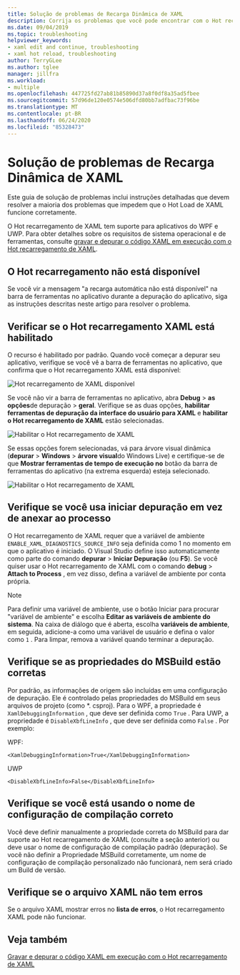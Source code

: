 ```yaml
---
title: Solução de problemas de Recarga Dinâmica de XAML
description: Corrija os problemas que você pode encontrar com o Hot recarregamento de XAML.
ms.date: 09/04/2019
ms.topic: troubleshooting
helpviewer_keywords:
- xaml edit and continue, troubleshooting
- xaml hot reload, troubleshooting
author: TerryGLee
ms.author: tglee
manager: jillfra
ms.workload:
- multiple
ms.openlocfilehash: 447725fd27ab81b85890d37a8f0df8a35ad5fbee
ms.sourcegitcommit: 57d96de120e0574e506dfd80bb7adfbac73f96be
ms.translationtype: MT
ms.contentlocale: pt-BR
ms.lasthandoff: 06/24/2020
ms.locfileid: "85328473"
---
```

# <a name="troubleshooting-xaml-hot-reload"></a>Solução de problemas de Recarga Dinâmica de XAML

Este guia de solução de problemas inclui instruções detalhadas que devem resolver a maioria dos problemas que impedem que o Hot Load de XAML funcione corretamente.

O Hot recarregamento de XAML tem suporte para aplicativos do WPF e UWP. Para obter detalhes sobre os requisitos de sistema operacional e de ferramentas, consulte [gravar e depurar o código XAML em execução com o Hot recarregamento de XAML](xaml-hot-reload.md).

## <a name="hot-reload-is-not-available"></a>O Hot recarregamento não está disponível

Se você vir a mensagem "a recarga automática não está disponível" na barra de ferramentas no aplicativo durante a depuração do aplicativo, siga as instruções descritas neste artigo para resolver o problema.

## <a name="verify-that-xaml-hot-reload-is-enabled"></a>Verificar se o Hot recarregamento XAML está habilitado

O recurso é habilitado por padrão. Quando você começar a depurar seu aplicativo, verifique se você vê a barra de ferramentas no aplicativo, que confirma que o Hot recarregamento XAML está disponível:

![Hot recarregamento de XAML disponível](../debugger/media/xaml-hot-reload-available.png)

Se você não vir a barra de ferramentas no aplicativo, abra **Debug**  >  **as opções**de depuração  >  **geral**. Verifique se as duas opções, **habilitar ferramentas de depuração da interface do usuário para XAML** e **habilitar o Hot recarregamento de XAML** estão selecionadas.

![Habilitar o Hot recarregamento de XAML](../debugger/media/xaml-hot-reload-enable.png)

Se essas opções forem selecionadas, vá para árvore visual dinâmica (**depurar**  >  **Windows**  >  **árvore visual**do Windows Live) e certifique-se de que **Mostrar ferramentas de tempo de execução no** botão da barra de ferramentas do aplicativo (na extrema esquerda) esteja selecionado.

![Habilitar o Hot recarregamento de XAML](../debugger/media/xaml-hot-reload-show-runtime-tools.png)

## <a name="verify-that-you-use-start-debugging-rather-than-attach-to-process"></a>Verifique se você usa iniciar depuração em vez de anexar ao processo

O Hot recarregamento de XAML requer que a variável de ambiente `ENABLE_XAML_DIAGNOSTICS_SOURCE_INFO` seja definida como 1 no momento em que o aplicativo é iniciado. O Visual Studio define isso automaticamente como parte do comando **depurar**  >  **Iniciar Depuração** (ou **F5**). Se você quiser usar o Hot recarregamento de XAML com o comando **debug**  >  **Attach to Process** , em vez disso, defina a variável de ambiente por conta própria.

> [!NOTE]
> Para definir uma variável de ambiente, use o botão Iniciar para procurar "variável de ambiente" e escolha **Editar as variáveis de ambiente do sistema**. Na caixa de diálogo que é aberta, escolha **variáveis de ambiente**, em seguida, adicione-a como uma variável de usuário e defina o valor como `1` . Para limpar, remova a variável quando terminar a depuração.

## <a name="verify-that-your-msbuild-properties-are-correct"></a>Verifique se as propriedades do MSBuild estão corretas

Por padrão, as informações de origem são incluídas em uma configuração de depuração. Ele é controlado pelas propriedades do MSBuild em seus arquivos de projeto (como *. csproj). Para o WPF, a propriedade é `XamlDebuggingInformation` , que deve ser definida como `True` . Para UWP, a propriedade é `DisableXbfLineInfo` , que deve ser definida como `False` . Por exemplo:

WPF:

`<XamlDebuggingInformation>True</XamlDebuggingInformation>`

UWP

`<DisableXbfLineInfo>False</DisableXbfLineInfo>`

## <a name="verify-that-you-are-using-the-correct-build-configuration-name"></a>Verifique se você está usando o nome de configuração de compilação correto

Você deve definir manualmente a propriedade correta do MSBuild para dar suporte ao Hot recarregamento de XAML (consulte a seção anterior) ou deve usar o nome de configuração de compilação padrão (depuração). Se você não definir a Propriedade MSBuild corretamente, um nome de configuração de compilação personalizado não funcionará, nem será criado um Build de versão.

## <a name="verify-that-your-xaml-file-has-no-errors"></a>Verifique se o arquivo XAML não tem erros

Se o arquivo XAML mostrar erros no **lista de erros**, o Hot recarregamento XAML pode não funcionar.

## <a name="see-also"></a>Veja também

[Gravar e depurar o código XAML em execução com o Hot recarregamento de XAML](xaml-hot-reload.md)
